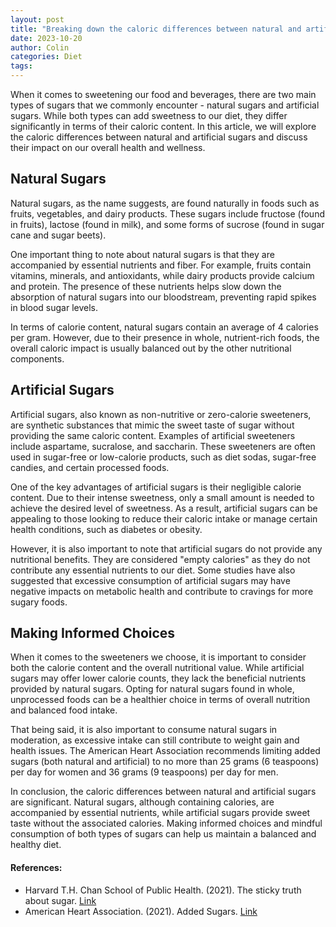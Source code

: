 ```yaml
---
layout: post
title: "Breaking down the caloric differences between natural and artificial sugars"
date: 2023-10-20
author: Colin
categories: Diet
tags: 
---
```


When it comes to sweetening our food and beverages, there are two main types of sugars that we commonly encounter - natural sugars and artificial sugars. While both types can add sweetness to our diet, they differ significantly in terms of their caloric content. In this article, we will explore the caloric differences between natural and artificial sugars and discuss their impact on our overall health and wellness.

## Natural Sugars

Natural sugars, as the name suggests, are found naturally in foods such as fruits, vegetables, and dairy products. These sugars include fructose (found in fruits), lactose (found in milk), and some forms of sucrose (found in sugar cane and sugar beets).

One important thing to note about natural sugars is that they are accompanied by essential nutrients and fiber. For example, fruits contain vitamins, minerals, and antioxidants, while dairy products provide calcium and protein. The presence of these nutrients helps slow down the absorption of natural sugars into our bloodstream, preventing rapid spikes in blood sugar levels.

In terms of calorie content, natural sugars contain an average of 4 calories per gram. However, due to their presence in whole, nutrient-rich foods, the overall caloric impact is usually balanced out by the other nutritional components.

## Artificial Sugars

Artificial sugars, also known as non-nutritive or zero-calorie sweeteners, are synthetic substances that mimic the sweet taste of sugar without providing the same caloric content. Examples of artificial sweeteners include aspartame, sucralose, and saccharin. These sweeteners are often used in sugar-free or low-calorie products, such as diet sodas, sugar-free candies, and certain processed foods.

One of the key advantages of artificial sugars is their negligible calorie content. Due to their intense sweetness, only a small amount is needed to achieve the desired level of sweetness. As a result, artificial sugars can be appealing to those looking to reduce their caloric intake or manage certain health conditions, such as diabetes or obesity.

However, it is also important to note that artificial sugars do not provide any nutritional benefits. They are considered "empty calories" as they do not contribute any essential nutrients to our diet. Some studies have also suggested that excessive consumption of artificial sugars may have negative impacts on metabolic health and contribute to cravings for more sugary foods.

## Making Informed Choices

When it comes to the sweeteners we choose, it is important to consider both the calorie content and the overall nutritional value. While artificial sugars may offer lower calorie counts, they lack the beneficial nutrients provided by natural sugars. Opting for natural sugars found in whole, unprocessed foods can be a healthier choice in terms of overall nutrition and balanced food intake.

That being said, it is also important to consume natural sugars in moderation, as excessive intake can still contribute to weight gain and health issues. The American Heart Association recommends limiting added sugars (both natural and artificial) to no more than 25 grams (6 teaspoons) per day for women and 36 grams (9 teaspoons) per day for men.

In conclusion, the caloric differences between natural and artificial sugars are significant. Natural sugars, although containing calories, are accompanied by essential nutrients, while artificial sugars provide sweet taste without the associated calories. Making informed choices and mindful consumption of both types of sugars can help us maintain a balanced and healthy diet.

#### References:
- Harvard T.H. Chan School of Public Health. (2021). The sticky truth about sugar. [Link](https://www.hsph.harvard.edu/nutritionsource/healthy-drinks/sugary-drinks/)
- American Heart Association. (2021). Added Sugars. [Link](https://www.heart.org/en/healthy-living/healthy-eating/eat-smart/sugar/added-sugars)